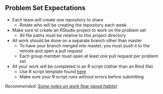## Problem Set Expectations

- Each team will create one repository to share
  - Rotate who will be creating the repository each week
- Make sure to create an RStudio project to work on the problem set
  - All file paths must be relative to this project directory
- All work should be done on a separate branch other than master
  - To have your branch merged into master, you must push it to the remote and open a pull request
  - Each group member must open at least one pull request per problem set
- All your work will be completed in an R script (rather than an Rmd file)
  - Use R script template found [here](https://raw.githubusercontent.com/Rucla-ed/rclass2/master/_resources/problemset/ps_template.R)
  - Make sure your R script runs without errors before submitting

*Recommended: [Some notes on work flow (good habits)](https://edquant.github.io/edh7916/lessons/intro.html#some-notes-on-work-flow-good-habits)*
